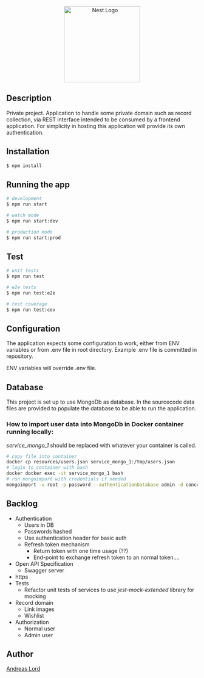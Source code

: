 <p align="center">
  <a href="http://nestjs.com/" target="blank"><img src="https://nestjs.com/img/logo-small.svg" width="200" alt="Nest Logo" /></a>
</p>

## Description

Private project. Application to handle some private domain such as record collection, via REST interface intended to be 
consumed by a frontend application. For simplicity in hosting this application will provide its own authentication. 

## Installation

```bash
$ npm install
```

## Running the app

```bash
# development
$ npm run start

# watch mode
$ npm run start:dev

# production mode
$ npm run start:prod
```

## Test

```bash
# unit tests
$ npm run test

# e2e tests
$ npm run test:e2e

# test coverage
$ npm run test:cov
```

## Configuration
The application expects some configuration to work, either from ENV variables or from .env file in root directory. 
Example .env file is committed in repository. 

ENV variables will override .env file.

## Database
This project is set up to use MongoDb as database. In the sourcecode data files are provided to populate the database to be able to run the application.

### How to import user data into MongoDb in Docker container running locally:
_service_mongo_1_ should be replaced with whatever your container is called.
```bash
# copy file into container
docker cp resources/users.json service_mongo_1:/tmp/users.json
# login to container with bash
docker docker exec -it service_mongo_1 bash
# run mongoimport with credentials if needed
mongoimport -u root -p password --authenticationDatabase admin -d concrete -c users --type=json --file /tmp/users.json
```

## Backlog
* Authentication
  * Users in DB
  * Passwords hashed
  * Use authentication header for basic auth
  * Refresh token mechanism
    * Return token with one time usage (??)
    * End-point to exchange refresh token to an normal token.... 
* Open API Specification
  * Swagger server
* https
* Tests 
  * Refactor unit tests of services to use _jest-mock-extended_ library for mocking
* Record domain
    * Link images
    * Wishlist
* Authorization
  * Normal user
  * Admin user



## Author
[Andreas Lord](mailto:andlo779@gmail.com) 